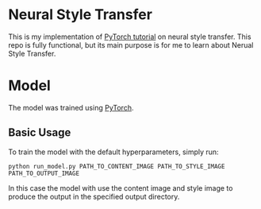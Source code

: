 # Neural Style Transfer

This is my implementation of [PyTorch tutorial](https://pytorch.org/tutorials/advanced/neural_style_tutorial.html) on neural style transfer. This repo is fully functional, but its main purpose is for me to learn about Nerual Style Transfer.

# Model 

The model was trained using [PyTorch](http://pytorch.org/).

## Basic Usage 

To train the model with the default hyperparameters, simply run:

```
python run_model.py PATH_TO_CONTENT_IMAGE PATH_TO_STYLE_IMAGE PATH_TO_OUTPUT_IMAGE
```

In this case the model with use the content image and style image to produce the output in the specified output directory.